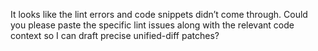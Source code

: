 It looks like the lint errors and code snippets didn’t come through. Could you please paste the specific lint issues along with the relevant code context so I can draft precise unified-diff patches?